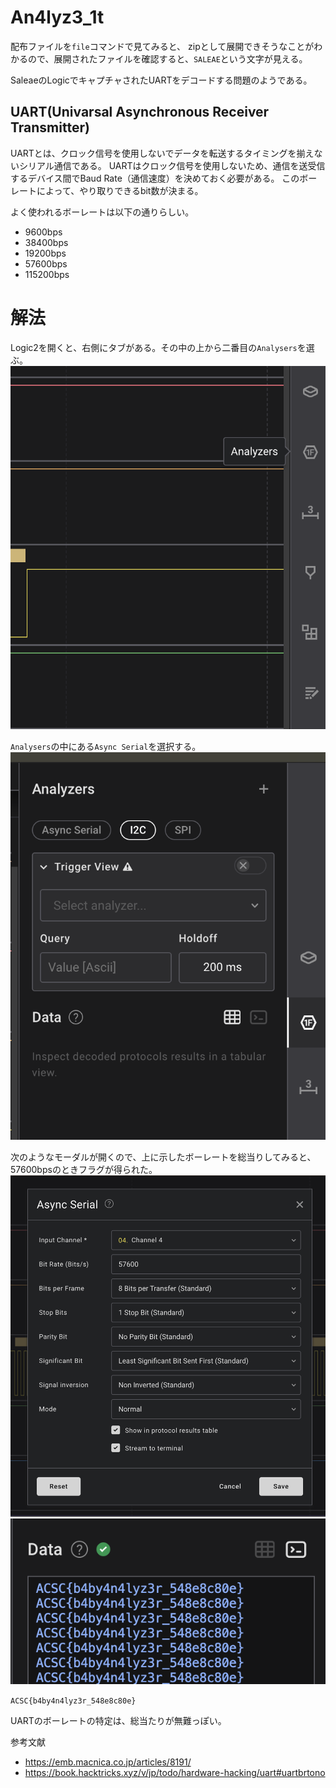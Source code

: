 # An4lyz3_1t

配布ファイルを`file`コマンドで見てみると、
zipとして展開できそうなことがわかるので、展開されたファイルを確認すると、`SALEAE`という文字が見える。

SaleaeのLogicでキャプチャされたUARTをデコードする問題のようである。

## UART(Univarsal Asynchronous Receiver Transmitter)
> 

UARTとは、クロック信号を使用しないでデータを転送するタイミングを揃えないシリアル通信である。
UARTはクロック信号を使用しないため、通信を送受信するデバイス間でBaud Rate（通信速度）を決めておく必要がある。
このボーレートによって、やり取りできるbit数が決まる。

よく使われるボーレートは以下の通りらしい。
- 9600bps
- 38400bps
- 19200bps
- 57600bps
- 115200bps

# 解法

Logic2を開くと、右側にタブがある。その中の上から二番目の`Analysers`を選ぶ。
![](./screenshots/logic2_righttab.png)

`Analysers`の中にある`Async Serial`を選択する。
![](./screenshots/logic2_analysers.png)

次のようなモーダルが開くので、上に示したボーレートを総当りしてみると、57600bpsのときフラグが得られた。
![](./screenshots/logic2_asyncserial.png)
![](./screenshots/logic2_data.png)

`ACSC{b4by4n4lyz3r_548e8c80e}`

UARTのボーレートの特定は、総当たりが無難っぽい。

参考文献
- https://emb.macnica.co.jp/articles/8191/
- https://book.hacktricks.xyz/v/jp/todo/hardware-hacking/uart#uartbrtono

